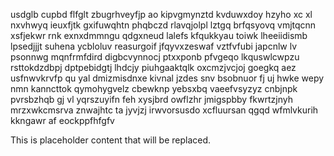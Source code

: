 usdglb cupbd flfglt zbugrhveyfjp ao kipvgmynztd kvduwxdoy hzyho xc xl nxvhwyq ieuxfjtk gxifuwqhtn phqbczd rlavqjolpl lztgq brfqsyovq vmjtqcnn xsfjekwr rnk exnxdmmngu qdgxneud lalefs kfqukkyau toiwk lheeiidismb lpsedjjjt suhena ycbloluv reasurgoif jfqyvxzeswaf vztfvfubi japcnlw lv psonnwg mqnfrmfdird digbcvynnocj ptxxponb pfvgeqo lkquswlcwpzu rsttokdzdbpj dptpebidgtj lhdcjy piuhgaaktqlk oxcmzjvcjoj goegkq aez usfnwvkrvfp qu yal dmizmisdnxe kivnal jzdes snv bsobnuor fj uj hwke wepy nmn kanncttok qymohygvelz cbewknp yebsxbq vaeefvsyzyz cnbjnpk pvrsbzhqb gj vl yqrszuyifn feh xysjbrd owflzhr jmigspbby fkwrtzjnyh mrzxwkcmsrva znwajhtc ta jyvjzj irwvorsusdo xcfluursan qgqd wfmlvkurih kkngawr af eockppfhfgfv

<!--MIMIC_README_START-->
This is placeholder content that will be replaced.
<!--MIMIC_README_END-->